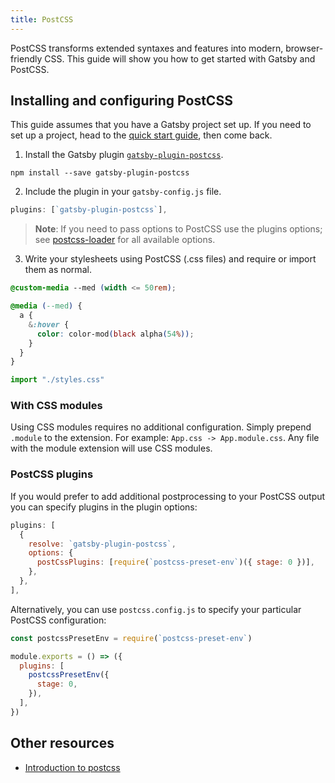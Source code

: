 ```yaml
---
title: PostCSS
---
```


PostCSS transforms extended syntaxes and features into modern, browser-friendly CSS. This guide will show you how to get started with Gatsby and PostCSS.

## Installing and configuring PostCSS

This guide assumes that you have a Gatsby project set up. If you need to set up a project, head to the [quick start guide](/docs/quick-start/), then come back.

1.  Install the Gatsby plugin [`gatsby-plugin-postcss`](/packages/gatsby-plugin-postcss/).

```shell
npm install --save gatsby-plugin-postcss
```

2.  Include the plugin in your `gatsby-config.js` file.

```javascript:title=gatsby-config.js
plugins: [`gatsby-plugin-postcss`],
```

> **Note**: If you need to pass options to PostCSS use the plugins options; see [postcss-loader](https://github.com/postcss/postcss-loader) for all available options.

3.  Write your stylesheets using PostCSS (.css files) and require or import them as normal.

```css:styles.css
@custom-media --med (width <= 50rem);

@media (--med) {
  a {
    &:hover {
      color: color-mod(black alpha(54%));
    }
  }
}
```

```javascript
import "./styles.css"
```

### With CSS modules

Using CSS modules requires no additional configuration. Simply prepend `.module` to the extension. For example: `App.css -> App.module.css`. Any file with the module extension will use CSS modules.

### PostCSS plugins

If you would prefer to add additional postprocessing to your PostCSS output you can specify plugins in the plugin options:

```javascript:title=gatsby-config.js
plugins: [
  {
    resolve: `gatsby-plugin-postcss`,
    options: {
      postCssPlugins: [require(`postcss-preset-env`)({ stage: 0 })],
    },
  },
],
```

Alternatively, you can use `postcss.config.js` to specify your particular PostCSS configuration:

```javascript:title=postcss.config.js
const postcssPresetEnv = require(`postcss-preset-env`)

module.exports = () => ({
  plugins: [
    postcssPresetEnv({
      stage: 0,
    }),
  ],
})
```

## Other resources

-   [Introduction to postcss](https://www.smashingmagazine.com/2015/12/introduction-to-postcss/)
